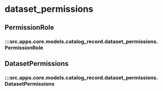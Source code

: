 # dataset_permissions

## PermissionRole

### :::src.apps.core.models.catalog_record.dataset_permissions.PermissionRole

## DatasetPermissions

### :::src.apps.core.models.catalog_record.dataset_permissions.DatasetPermissions

